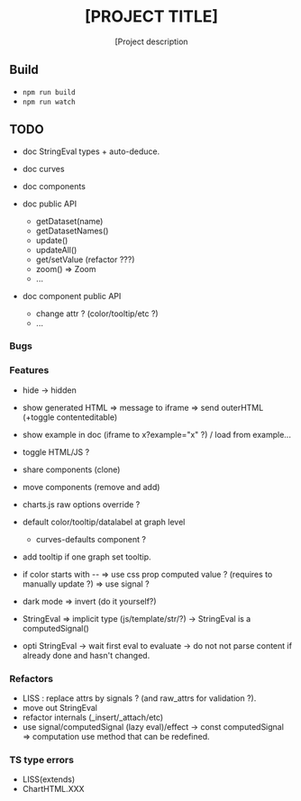 <div align="center">
  <h1>[PROJECT TITLE]</h1>

  <p>[Project description</p>
</div>

## Build

- `npm run build`
- `npm run watch`

## TODO

- doc StringEval types + auto-deduce.

- doc curves

- doc components

- doc public API
  - getDataset(name)
  - getDatasetNames()
  - update()
  - updateAll()
  - get/setValue (refactor ???)
  - zoom() => Zoom
  - ...
- doc component public API
  - change attr ? (color/tooltip/etc ?)
  - ...

### Bugs

### Features

- hide -> hidden

- show generated HTML => message to iframe => send outerHTML (+toggle contenteditable)
- show example in doc (iframe to x?example="x" ?) / load from example...
- toggle HTML/JS ?

- share components (clone)
- move  components (remove and add)

- charts.js raw options override ?

- default color/tooltip/datalabel at graph level
  - curves-defaults component ?
- add tooltip if one graph set tooltip.

- if color starts with -- => use css prop computed value ? (requires to manually update ?) => use signal ?
- dark mode => invert (do it yourself?)

- StringEval => implicit type (js/template/str/?)
  -> StringEval is a computedSignal()

- opti StringEval
  -> wait first eval to evaluate
  -> do not not parse content if already done and hasn't changed.

### Refactors

- LISS : replace attrs by signals ? (and raw_attrs for validation ?).
- move out StringEval
- refactor internals (_insert/_attach/etc)
- use signal/computedSignal (lazy eval)/effect
  -> const computedSignal => computation use method that can be redefined.

### TS type errors

- LISS(extends)
- ChartHTML.XXX